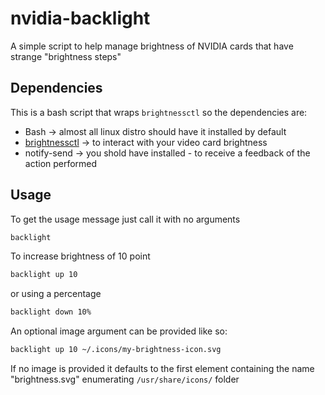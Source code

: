 # nvidia-backlight

A simple script to help manage brightness of NVIDIA cards that have strange "brightness steps"

## Dependencies
This is a bash script that wraps `brightnessctl` so the dependencies are:
- Bash  -> almost all linux distro should have it installed by default
- [brightnessctl](https://github.com/Hummer12007/brightnessctl.git) -> to interact with your video card brightness
- notify-send -> you shold have installed - to receive a feedback of the action performed

## Usage
To get the usage message just call it with no arguments
```sh
backlight
```

To increase brightness of 10 point
```sh
backlight up 10
```
or using a percentage
```sh
backlight down 10%
```

An optional image argument can be provided like so:
```sh
backlight up 10 ~/.icons/my-brightness-icon.svg
```
If no image is provided it defaults to the first element containing the name "brightness.svg" enumerating `/usr/share/icons/` folder
